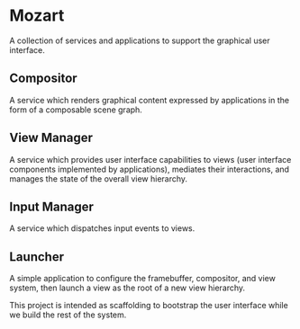 # Mozart

A collection of services and applications to support the graphical
user interface.

## Compositor

A service which renders graphical content expressed by applications in
the form of a composable scene graph.

## View Manager

A service which provides user interface capabilities to views (user
interface components implemented by applications), mediates their
interactions, and manages the state of the overall view hierarchy.

## Input Manager

A service which dispatches input events to views.

## Launcher

A simple application to configure the framebuffer, compositor, and view
system, then launch a view as the root of a new view hierarchy.

This project is intended as scaffolding to bootstrap the user interface
while we build the rest of the system.
